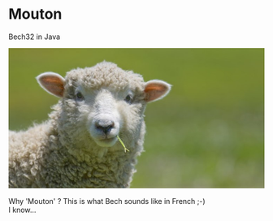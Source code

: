 # Mouton
Bech32 in Java

![Sheep](./sheep.jpg)

Why 'Mouton' ? This is what Bech sounds like in French ;-)  
I know...